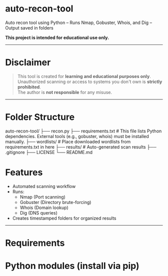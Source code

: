 # auto-recon-tool
Auto recon tool using Python – Runs Nmap, Gobuster, Whois, and Dig – Output saved in folders

**This project is intended for educational use only.**

---

# Disclaimer

> This tool is created for **learning and educational purposes only**.  
> Unauthorized scanning or access to systems you don't own is **strictly prohibited**.  
> The author is **not responsible** for any misuse.

---

# Folder Structure

auto-recon-tool/
├── recon.py
├── requirements.txt     # This file lists Python dependencies. External tools (e.g., gobuster, whois) must be installed manually.
├── wordlists/           # Place downloaded wordlists from requirements.txt in here
├── results/             # Auto-generated scan results
├── .gitignore
├── LICENSE
└── README.md

# Features

- Automated scanning workflow
- Runs:
  - Nmap (Port scanning)
  - Gobuster (Directory brute-forcing)
  - Whois (Domain lookup)
  - Dig (DNS queries)
- Creates timestamped folders for organized results

---

# Requirements

# Python modules (install via pip)
